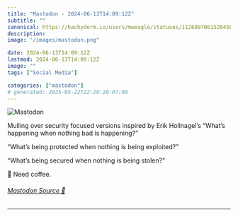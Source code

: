 ```yaml
---
title: "Mastodon - 2024-06-13T14:09:12Z"
subtitle: ""
canonical: https://hachyderm.io/users/mweagle/statuses/112609706152645881
description:
image: "/images/mastodon.png"

date: 2024-06-13T14:09:12Z
lastmod: 2024-06-13T14:09:12Z
image: ""
tags: ["Social Media"]

categories: ["mastodon"]
# generated: 2025-05-22T22:29:20-07:00
---
```

![Mastodon](/images/mastodon.png)

<p>Mulling over security focused versions inspired by Erik Hollnagel’s “What’s happening when nothing bad is happening?” </p><p>“What’s being protected when nothing is being exploited?”</p><p>“What’s being secured when nothing is being stolen?”</p><p>🤔 Need coffee.</p>


###### [Mastodon Source 🐘](https://hachyderm.io/@mweagle/112609706152645881)

___
